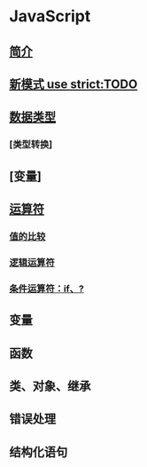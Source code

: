 # JavaScript

## [简介](introduce.md)

## [新模式 use strict:TODO]()

## [数据类型](dataType.md)
### [类型转换]
## [变量]
## [运算符](operator.md)

### [值的比较](valueCompare.md)

### [逻辑运算符](logicalOperator.md)

### [条件运算符：if、?](conditionOperator.md)





## 变量

## 函数





## 类、对象、继承

## 错误处理







## 结构化语句

